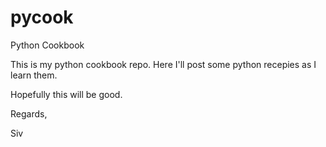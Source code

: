# pycook
Python Cookbook 

This is my python cookbook repo.  Here I'll post some python recepies as I learn them.

Hopefully this will be good.

Regards, 

Siv
